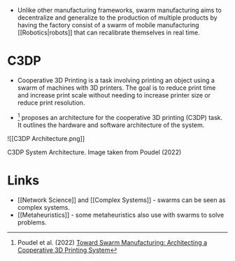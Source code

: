 * Unlike other manufacturing frameworks, swarm manufacturing aims to decentralize and generalize to the production of multiple products by having the factory consist of a swarm of mobile manufacturing [[Robotics|robots]] that can recalibrate themselves in real time.

# C3DP
* Cooperative 3D Printing is a task involving printing an object using a swarm of machines with 3D printers. The goal is to reduce print time and increase print scale without needing to increase printer size or reduce print resolution.

* [^poudel_2022] proposes an architecture for the cooperative 3D printing (C3DP) task. It outlines the hardware and software architecture of the system.

![[C3DP Architecture.png]]
<figcaption> C3DP System Architecture. Image taken from Poudel (2022) </figcaption>

[^Poudel_2022]: Poudel et al. (2022) [Toward Swarm Manufacturing: Architecting a Cooperative 3D Printing System](https://asmedigitalcollection.asme.org/manufacturingscience/article/144/8/081004/1133486/Toward-Swarm-Manufacturing-Architecting-a)


# Links
* [[Network Science]] and [[Complex Systems]] - swarms can be seen as complex systems.
* [[Metaheuristics]] - some metaheuristics also use with swarms to solve problems. 